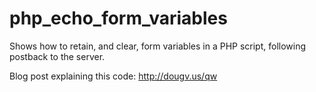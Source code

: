 # php_echo_form_variables

Shows how to retain, and clear, form variables in a PHP script, following postback to the server. 

Blog post explaining this code: http://dougv.us/qw
